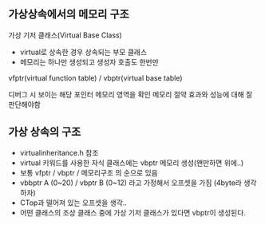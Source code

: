 ## 가상상속에서의 메모리 구조
가상 기저 클래스(Virtual Base Class)
 - virtual로 상속한 경우 상속되는 부모 클래스
 - 메모리는 하나만 생성되고 생성자 호출도 한번만

 vfptr(virtual function table) / vbptr(virtual base table)

 디버그 시 보이는 해당 포인터 메모리 영역을 확인
  메모리 절약 효과와 성능에 대해 잘 판단해야함



## 가상 상속의 구조
  - virtualinheritance.h 참조
  - virtual 키워드를 사용한 자식 클래스에는 vbptr 메모리 생성(왠만하면 위에..)
  - 보통 vfptr / vbptr / 메모리구조 의 순으로 있음
  - vbbptr A (0~20) / vbptr B (0~12) 라고 가정해서 오프셋을 가짐 (4byte라 생각하자)
  - CTop과 떨어져 있는 오프셋을 생각..
  - 어떤 클래스의 조상 클래스 중에 가상 기저 클래스가 있다면 vbptr이 생성된다.
